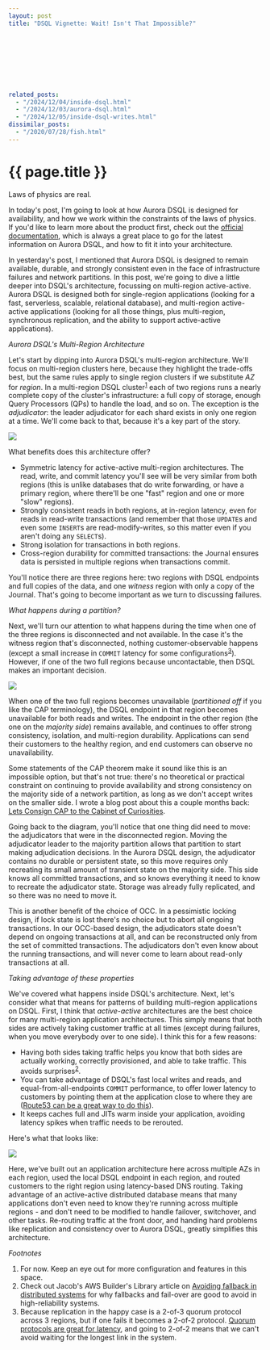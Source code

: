 ```yaml
---
layout: post
title: "DSQL Vignette: Wait! Isn't That Impossible?"









related_posts:
  - "/2024/12/04/inside-dsql.html"
  - "/2024/12/03/aurora-dsql.html"
  - "/2024/12/05/inside-dsql-writes.html"
dissimilar_posts:
  - "/2020/07/28/fish.html"
---
```

{{ page.title }}
================


<script>
  MathJax = {
    tex: {inlineMath: [['$', '$'], ['\\(', '\\)']]}
  };
</script>
<script id="MathJax-script" async src="https://cdn.jsdelivr.net/npm/mathjax@3/es5/tex-mml-chtml.js"></script>

<p class="meta">Laws of physics are real.</p>

In today's post, I'm going to look at how Aurora DSQL is designed for availability, and how we work within the constraints of the laws of physics. If you'd like to learn more about the product first, check out the [official documentation](https://docs.aws.amazon.com/aurora-dsql/latest/userguide/getting-started.html), which is always a great place to go for the latest information on Aurora DSQL, and how to fit it into your architecture. 

In yesterday's post, I mentioned that Aurora DSQL is designed to remain available, durable, and strongly consistent even in the face of infrastructure failures and network partitions. In this post, we're going to dive a little deeper into DSQL's architecture, focussing on multi-region active-active. Aurora DSQL is designed both for single-region applications (looking for a fast, serverless, scalable, relational database), and multi-region active-active applications (looking for all those things, plus multi-region, synchronous replication, and the ability to support active-active applications).

*Aurora DSQL's Multi-Region Architecture*

Let's start by dipping into Aurora DSQL's multi-region architecture. We'll focus on multi-region clusters here, because they highlight the trade-offs best, but the same rules apply to single region clusters if we substitute *AZ* for *region*. In a multi-region DSQL cluster<sup>[1](#foot1)</sup> each of two regions runs a nearly complete copy of the cluster's infrastructure: a full copy of storage, enough Query Processors (QPs) to handle the load, and so on. The exception is the *adjudicator*: the leader adjudicator for each shard exists in only one region at a time. We'll come back to that, because it's a key part of the story.

![](/blog/images/1206_mr_arch.jpg) 

What benefits does this architecture offer?

* Symmetric latency for active-active multi-region architectures. The read, write, and commit latency you'll see will be very similar from both regions (this is unlike databases that do write forwarding, or have a primary region, where there'll be one "fast" region and one or more "slow" regions).
* Strongly consistent reads in both regions, at in-region latency, even for reads in read-write transactions (and remember that those `UPDATE`s and even some `INSERT`s are read-modify-writes, so this matter even if you aren't doing any `SELECT`s).
* Strong isolation for transactions in both regions.
* Cross-region durability for committed transactions: the Journal ensures data is persisted in multiple regions when transactions commit.

You'll notice there are three regions here: two regions with DSQL endpoints and full copies of the data, and one *witness* region with only a copy of the Journal. That's going to become important as we turn to discussing failures.

*What happens during a partition?*

Next, we'll turn our attention to what happens during the time when one of the three regions is disconnected and not available. In the case it's the witness region that's disconnected, nothing customer-observable happens (except a small increase in `COMMIT` latency for some configurations<sup>[3](#foot3)</sup>). However, if one of the two full regions because uncontactable, then DSQL makes an important decision.

![](/blog/images/1206_mr_arch_failure.jpg)

When one of the two full regions becomes unavailable (*partitioned off* if you like the CAP terminology), the DSQL endpoint in that region becomes unavailable for both reads and writes. The endpoint in the other region (the one on the *majority side*) remains available, and continues to offer strong consistency, isolation, and multi-region durability. Applications can send their customers to the healthy region, and end customers can observe no unavailability.

Some statements of the CAP theorem make it sound like this is an impossible option, but that's not true: there's no theoretical or practical constraint on continuing to provide availability and strong consistency on the majority side of a network partition, as long as we don't accept writes on the smaller side. I wrote a blog post about this a couple months back: [Lets Consign CAP to the Cabinet of Curiosities](https://brooker.co.za/blog/2024/07/25/cap-again.html).

Going back to the diagram, you'll notice that one thing did need to move: the adjudicators that were in the disconnected region. Moving the adjudicator leader to the majority partition allows that partition to start making adjudication decisions. In the Aurora DSQL design, the adjudicator contains no durable or persistent state, so this move requires only recreating its small amount of transient state on the majority side. This side knows all committed transactions, and so knows everything it need to know to recreate the adjudicator state. Storage was already fully replicated, and so there was no need to move it.

This is another benefit of the choice of OCC. In a pessimistic locking design, if lock state is lost there's no choice but to abort all ongoing transactions. In our OCC-based design, the adjudicators state doesn't depend on ongoing transactions at all, and can be reconstructed only from the set of committed transactions. The adjudicators don't even know about the running transactions, and will never come to learn about read-only transactions at all.

*Taking advantage of these properties*

We've covered what happens inside DSQL's architecture. Next, let's consider what that means for patterns of building multi-region applications on DSQL. First, I think that *active-active* architectures are the best choice for many multi-region application architectures. This simply means that both sides are actively taking customer traffic at all times (except during failures, when you move everybody over to one side). I think this for a few reasons:

* Having both sides taking traffic helps you know that both sides are actually working, correctly provisioned, and able to take traffic. This avoids surprises<sup>[2](#foot2)</sup>.
* You can take advantage of DSQL's fast local writes and reads, and equal-from-all-endpoints `COMMIT` performance, to offer lower latency to customers by pointing them at the application close to where they are ([Route53 can be a great way to do this](https://docs.aws.amazon.com/Route53/latest/DeveloperGuide/routing-policy-latency.html)).
* It keeps caches full and JITs warm inside your application, avoiding latency spikes when traffic needs to be rerouted.

Here's what that looks like:

![](/blog/images/1206_mr_cust.jpg)

Here, we've built out an application architecture here across multiple AZs in each region, used the local DSQL endpoint in each region, and routed customers to the right region using latency-based DNS routing. Taking advantage of an active-active distributed database means that many applications don't even need to know they're running across multiple regions - and don't need to be modified to handle failover, switchover, and other tasks. Re-routing traffic at the front door, and handing hard problems like replication and consistency over to Aurora DSQL, greatly simplifies this architecture.

*Footnotes*

1. <a name="foot1"></a> For now. Keep an eye out for more configuration and features in this space.
2. <a name="foot2"></a> Check out Jacob's AWS Builder's Library article on [Avoiding fallback in distributed systems](https://aws.amazon.com/builders-library/avoiding-fallback-in-distributed-systems/) for why fallbacks and fail-over are good to avoid in high-reliability systems.
3. <a name="foot3"></a> Because replication in the happy case is a 2-of-3 quorum protocol across 3 regions, but if one fails it becomes a 2-of-2 protocol. [Quorum protocols are great for latency](https://brooker.co.za/blog/2021/10/20/simulation.html), and going to 2-of-2 means that we can't avoid waiting for the longest link in the system.